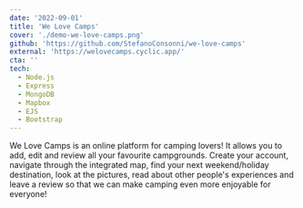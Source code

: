 ```yaml
---
date: '2022-09-01'
title: 'We Love Camps'
cover: './demo-we-love-camps.png'
github: 'https://github.com/StefanoConsonni/we-love-camps'
external: 'https://welovecamps.cyclic.app/'
cta: ''
tech:
  - Node.js
  - Express
  - MongoDB
  - Mapbox
  - EJS
  - Bootstrap
---
```


We Love Camps is an online platform for camping lovers! It allows you to add, edit and review all your favourite campgrounds. Create your account, navigate through the integrated map, find your next weekend/holiday destination, look at the pictures, read about other people's experiences and leave a review so that we can make camping even more enjoyable for everyone!
